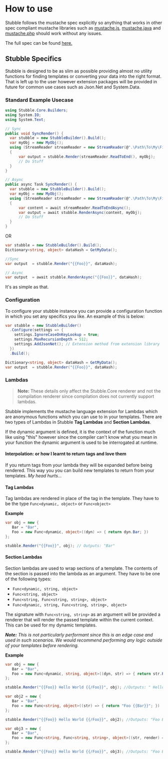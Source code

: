 # How to use

Stubble follows the mustache spec explicitly so anything that works in other spec compliant mustache libraries such as [mustache.js](https://github.com/janl/mustache.js), [mustache.java](https://github.com/spullara/mustache.java) and [mustache.php](https://github.com/bobthecow/mustache.php) should work without any issues.

The full spec can be found [here.](https://mustache.github.io/mustache.5.html)

## Stubble Specifics

Stubble is designed to be as slim as possible providing almost no utility functions for finding templates or converting your data into the right format. That is left up to the user however extension packages will be provided in future for common use cases such as Json.Net and System.Data.

### Standard Example Usecase

```csharp
using Stubble.Core.Builders;
using System.IO;
using System.Text;

// Sync
public void SyncRender() {
  var stubble = new StubbleBuilder().Build();
  var myObj = new MyObj();
  using (StreamReader streamReader = new StreamReader(@".\Path\To\My\File.Mustache", Encoding.UTF8))
  {
      var output = stubble.Render(streamReader.ReadToEnd(), myObj);
      // Do Stuff
  }
}

// Async
public async Task SyncRender() {
  var stubble = new StubbleBuilder().Build();
  var myObj = new MyObj();
  using (StreamReader streamReader = new StreamReader(@".\Path\To\My\File.Mustache", Encoding.UTF8))
  {
      var content = await streamReader.ReadToEndAsync();
      var output = await stubble.RenderAsync(content, myObj);
      // Do Stuff
  }
}
```

OR

```csharp
var stubble = new StubbleBuilder().Build();
Dictionary<string, object> dataHash = GetMyData();

//Sync
var output  = stubble.Render("{{Foo}}", dataHash);

// Async
var output  = await stubble.RenderAsync("{{Foo}}", dataHash);
```

It's as simple as that.

### Configuration

To configure your stubble instance you can provide a configuration function in which you set any specifics you like.
An example of this is below:

```csharp
var stubble = new StubbleBuilder()
  .Configure(settings => {
    settings.IgnoreCaseOnKeyLookup = true;
    settings.MaxRecursionDepth = 512;
    settings.AddJsonNet(); // Extension method from extension library
  })
  .Build();

Dictionary<string, object> dataHash = GetMyData();
var output  = stubble.Render("{{Foo}}", dataHash);
```

### Lambdas

> **Note:** These details only affect the Stubble.Core renderer and not the compilation renderer since compilation does not currently support lambdas.

Stubble implements the mustache language extension for Lambdas which are anonymous functions which you can use to in your templates.
There are two types of Lambdas in Stubble **Tag Lambdas** and **Section Lambdas**.

If the dynamic argument is defined, it is the context of the function much like using "this" however since the compiler can't know what you mean in your function the dynamic argument is used to be interrogated at runtime.

#### Interpolation: or how I learnt to return tags and love them

If you return tags from your lambda they will be expanded before being rendered. This way you you can build new templates to return from your templates. _My head hurts..._

#### Tag Lambdas

Tag lambdas are rendered in place of the tag in the template. They have to be the type `Func<dynamic, object>` or `Func<object>`

**Example**

```csharp
var obj = new {
   Bar = "Bar",
   Foo = new Func<dynamic, object>((dyn) => { return dyn.Bar; })
};

stubble.Render("{{Foo}}", obj); // Outputs: "Bar"
```

#### Section Lambdas

Section lambdas are used to wrap sections of a template. The contents of the section is passed into the lambda as an argument. They have to be one of the following types:
 - `Func<dynamic, string, object>`
 - `Func<string, object>`
 - `Func<string, Func<string, string>, object>`
 - `Func<dynamic, string, Func<string, string>, object>`

The signature with `Func<string, string>` as an argument will be provided a renderer that will render the passed template within the current context. This can be used for my dynamic templates.

_**Note:** This is not particularly performant since this is an edge case and used in such scenarios. We would recommend performing any logic outside of your templates before rendering._ 

**Example**

```csharp
var obj = new {
   Bar = "Bar",
   Foo = new Func<dynamic, string, object>((dyn, str) => { return str.Replace("World", dyn.Bar); })
};

stubble.Render("{{Foo}} Hello World {{/Foo}}", obj); //Outputs: " Hello Bar "

var obj2 = new {
   Bar = "Bar",
   Foo = new Func<string, object>((str) => { return "Foo {{Bar}}"; })
};

stubble.Render("{{Foo}} Hello World {{/Foo}}", obj2); //Outputs: "Foo Bar"

var obj3 = new {
   Bar = "Bar",
   Foo = new Func<string, Func<string, string>, object>((str, render) => { return "Foo " + render("{{Bar}}"); })
};

stubble.Render("{{Foo}} Hello World {{/Foo}}", obj3); //Outputs: "Foo Bar"
```
